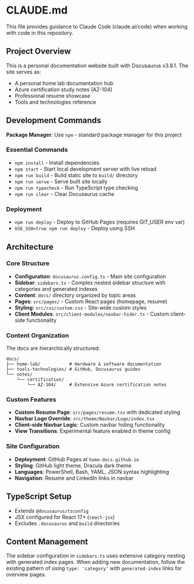 # CLAUDE.md

This file provides guidance to Claude Code (claude.ai/code) when working with code in this repository.

## Project Overview

This is a personal documentation website built with Docusaurus v3.8.1. The site serves as:
- A personal home lab documentation hub
- Azure certification study notes (AZ-104)
- Professional resume showcase
- Tools and technologies reference

## Development Commands

**Package Manager**: Use `npm` - standard package manager for this project

### Essential Commands
- `npm install` - Install dependencies
- `npm start` - Start local development server with live reload
- `npm run build` - Build static site to `build/` directory
- `npm run serve` - Serve built site locally
- `npm run typecheck` - Run TypeScript type checking
- `npm run clear` - Clear Docusaurus cache

### Deployment
- `npm run deploy` - Deploy to GitHub Pages (requires GIT_USER env var)
- `USE_SSH=true npm run deploy` - Deploy using SSH

## Architecture

### Core Structure
- **Configuration**: `docusaurus.config.ts` - Main site configuration
- **Sidebar**: `sidebars.ts` - Complex nested sidebar structure with categories and generated indexes
- **Content**: `docs/` directory organized by topic areas
- **Pages**: `src/pages/` - Custom React pages (homepage, resume)
- **Styling**: `src/css/custom.css` - Site-wide custom styles
- **Client Modules**: `src/client-modules/navbar-hider.ts` - Custom client-side functionality

### Content Organization
The docs are hierarchically structured:
```
docs/
├── home-lab/           # Hardware & software documentation
├── tools-technologies/ # GitHub, Docusaurus guides  
└── notes/
    └── certification/
        └── AZ-104/     # Extensive Azure certification notes
```

### Custom Features
- **Custom Resume Page**: `src/pages/resume.tsx` with dedicated styling
- **Navbar Logo Override**: `src/theme/Navbar/Logo/index.tsx` 
- **Client-side Navbar Logic**: Custom navbar hiding functionality
- **View Transitions**: Experimental feature enabled in theme config

### Site Configuration
- **Deployment**: GitHub Pages at `home-docs.github.io`
- **Styling**: GitHub light theme, Dracula dark theme
- **Languages**: PowerShell, Bash, YAML, JSON syntax highlighting
- **Navigation**: Resume and LinkedIn links in navbar

## TypeScript Setup
- Extends `@docusaurus/tsconfig` 
- JSX configured for React 17+ (`react-jsx`)
- Excludes `.docusaurus` and `build` directories

## Content Management
The sidebar configuration in `sidebars.ts` uses extensive category nesting with generated index pages. When adding new documentation, follow the existing pattern of using `type: 'category'` with `generated-index` links for overview pages.